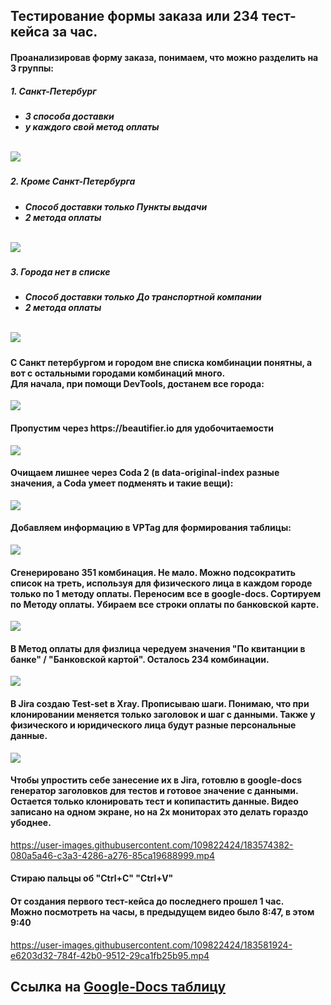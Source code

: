 <h2>Тестирование формы заказа или 234 тест-кейса за час.</h2>

<h4>Проанализировав форму заказа, понимаем, что можно разделить на 3 группы:</h4>
<h5>1. Санкт-Петербург<h5>
  <ul>
    <li>3 способа доставки</li>
    <li>у каждого свой метод оплаты</li>
  </ul>
  <br/ >
<img src="https://user-images.githubusercontent.com/109822424/183428167-e0197740-6587-45bc-b19a-df52ae0c453c.png" />
  
<h5>2. Кроме Санкт-Петербурга<h5>
  <ul>
    <li>Способ доставки только Пункты выдачи</li>
    <li>2 метода оплаты</li>
  </ul>
  <br/ >
<img src="https://user-images.githubusercontent.com/109822424/183428153-10919a15-b969-46c0-8e11-18e01be0be66.png" />
  
  <h5>3. Города нет в списке<h5>
  <ul>
    <li>Способ доставки только До транспортной компании</li>
    <li>2 метода оплаты</li>
  </ul>
  <br/ >
<img src="https://user-images.githubusercontent.com/109822424/183429253-4c7f80df-9048-4557-a06c-d4bb93c75921.png" />
    
    
<h4>С Санкт петербургом и городом вне списка комбинации понятны, а вот с остальными городами комбинаций много. <br />Для начала, при помощи DevTools, достанем все города:</h4>
<img src="https://user-images.githubusercontent.com/109822424/183428156-89c3e18e-9f50-48cf-9f9d-03f6995ab7e2.png" />    
    
<h4>Пропустим через https://beautifier.io для удобочитаемости</h4>    
<img src="https://user-images.githubusercontent.com/109822424/183428161-54f252c8-014b-440a-8db0-6851ac29a1e8.png" />
    
<h4>Очищаем лишнее через Coda 2 (в data-original-index разные значения, а Coda умеет подменять и такие вещи):</h4>         
<img src="https://user-images.githubusercontent.com/109822424/183428164-66b139fd-d0fc-4af1-a920-c57cbce49e2a.png" />
    
<h4>Добавляем информацию в VPTag для формирования таблицы:</h4>      
<img src="https://user-images.githubusercontent.com/109822424/183571179-77793a12-fe7a-489b-8b0a-f5087da4d7fd.png" />

<h4>Сгенерировано 351 комбинация. Не мало. Можно подсократить список на треть, используя для физического лица в каждом городе только по 1 методу оплаты. Переносим все в google-docs. Сортируем по Методу оплаты. Убираем все строки оплаты по банковской карте. </h4>
    
<img src="https://user-images.githubusercontent.com/109822424/183570861-6143a79b-0ba1-4a09-9959-bbfc251e4670.png" />
    
 <h4>В Метод оплаты для физлица чередуем значения "По квитанции в банке" / "Банковской картой". Осталось 234 комбинации.</h4>  
    
<img src="https://user-images.githubusercontent.com/109822424/183570915-f9f587ee-3eca-476f-9fcc-222feb635757.png" />
    
<h4>В Jira создаю Test-set в Xray. Прописываю шаги. Понимаю, что при клонировании меняется только заголовок и шаг с данными. Также у физического и юридического лица будут разные персональные данные. </h4>
<img src="https://user-images.githubusercontent.com/109822424/183573365-64975572-23e5-49d0-8aaf-9ce5b7cbc4c0.jpg" />

<h4>Чтобы упростить себе занесение их в Jira, готовлю в google-docs генератор заголовков для тестов и готовое значение с данными. Остается только клонировать тест и копипастить данные. Видео записано на одном экране, но на 2х мониторах это делать гораздо убоднее.</h4>

https://user-images.githubusercontent.com/109822424/183574382-080a5a46-c3a3-4286-a276-85ca19688999.mp4
    
<h4>Стираю пальцы об "Ctrl+C" "Ctrl+V"</h4> 
    
<h4>От создания первого тест-кейса до последнего прошел 1 час. <br />
Можно посмотреть на часы, в предыдущем видео было 8:47, в этом 9:40</h4>

https://user-images.githubusercontent.com/109822424/183581924-e6203d32-784f-42b0-9512-29ca1fb25b95.mp4
    
    
    
<h2>Ссылка на <a href="https://docs.google.com/spreadsheets/d/1ZwZIgC7T6C-eqRHe6fkmTg7f5sI73XItSmHHb_B4SbE/edit?usp=sharing">Google-Docs таблицу</a></h2>




    


    



  
